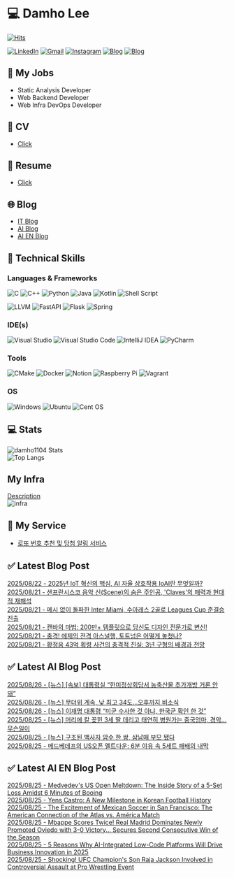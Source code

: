 
# 💻 Damho Lee

[![Hits](https://hits.seeyoufarm.com/api/count/incr/badge.svg?url=https%3A%2F%2Fgithub.com%2Fdamho1104&count_bg=%233D9CC8&title_bg=%23555555&icon=&icon_color=%23E7E7E7&title=hits&edge_flat=false)](https://hits.seeyoufarm.com)  

[![LinkedIn](https://img.shields.io/badge/Linkedin-%230077B5.svg?style=flat&logo=linkedin&logoColor=white)](https://www.linkedin.com/in/damho1104/)
[![Gmail](https://img.shields.io/badge/Gmail-D14836?style=flat&logo=gmail&logoColor=white)](mailto:damho1104@gmail.com)
[![Instagram](https://img.shields.io/badge/Instargram-%23E4405F.svg?style=flat&logo=Instagram&logoColor=white)](https://www.instagram.com/damho1104/)
[![Blog](https://img.shields.io/badge/Blog-%23000000.svg?style=flat&logo=Tistory&logoColor=white)](https://dmomo.co.kr/)
[![Blog](https://img.shields.io/badge/Blog-%23000000.svg?style=flat&logo=WordPress&logoColor=white)](https://blog.ai.dmomo.co.kr/)

## 📃 My Jobs
- Static Analysis Developer
- Web Backend Developer
- Web Infra DevOps Developer

## 📰 CV
- [Click](https://resume.dmomo.net/damho.lee/resume)  

## 📘 Resume
- [Click](https://damho1104.notion.site/8af3191b9815406d95708d9a0cea5a9e)  

## 🌐 Blog
- [IT Blog](https://dmomo.co.kr/)
- [AI Blog](https://blog.ai.dmomo.co.kr/)
- [AI EN Blog](https://ai.trend.dmomo.co.kr/)

## 💪 Technical Skills
### Languages & Frameworks
![C](https://img.shields.io/badge/c-%2300599C.svg?style=flat&logo=c&logoColor=white)
![C++](https://img.shields.io/badge/c++-%2300599C.svg?style=flat&logo=c%2B%2B&logoColor=white)
![Python](https://img.shields.io/badge/Python-3776AB.svg?&style=flat&logo=Python&logoColor=white)
![Java](https://img.shields.io/badge/java-%23ED8B00.svg?style=flat&logo=openjdk&logoColor=white)
![Kotlin](https://img.shields.io/badge/Kotlin-%237F52FF.svg?style=flat&logo=Kotlin&logoColor=white)
![Shell Script](https://img.shields.io/badge/Shell_script-%23121011.svg?style=flat&logo=gnu-bash&logoColor=white)  
  
![LLVM](https://img.shields.io/badge/LLVM/Clang-000B1D.svg?&style=flat&logo=LLVM&logoColor=white)
![FastAPI](https://img.shields.io/badge/FastAPI-005571?style=flat&logo=fastapi)
![Flask](https://img.shields.io/badge/Flask-%23000.svg?style=flat&logo=flask&logoColor=white)
![Spring](https://img.shields.io/badge/Springboot-%236DB33F.svg?style=flat&logo=spring&logoColor=white)
  
  
### IDE(s)
![Visual Studio](https://img.shields.io/badge/Visual%20Studio-5C2D91.svg?style=flat&logo=visual-studio&logoColor=white) 
![Visual Studio Code](https://img.shields.io/badge/Visual%20Studio%20Code-0078d7.svg?style=flat&logo=visual-studio-code&logoColor=white)
![IntelliJ IDEA](https://img.shields.io/badge/IntelliJIDEA-000000.svg?style=flat&logo=intellij-idea&logoColor=white) 
![PyCharm](https://img.shields.io/badge/PyCharm-143?style=flat&logo=pycharm&logoColor=black&color=black&labelColor=green) 


### Tools
![CMake](https://img.shields.io/badge/CMake-%23008FBA.svg?style=flat&logo=cmake&logoColor=white)
![Docker](https://img.shields.io/badge/docker-%230db7ed.svg?style=flat&logo=docker&logoColor=white)
![Notion](https://img.shields.io/badge/Notion-%23000000.svg?style=flat&logo=notion&logoColor=white)
![Raspberry Pi](https://img.shields.io/badge/-RaspberryPi-C51A4A?style=flat&logo=Raspberry-Pi)
![Vagrant](https://img.shields.io/badge/Vagrant-%231563FF.svg?style=flat&logo=vagrant&logoColor=white)


### OS
![Windows](https://img.shields.io/badge/Windows-0078D6?style=flat&logo=windows&logoColor=white)
![Ubuntu](https://img.shields.io/badge/Ubuntu-E95420?style=flat&logo=ubuntu&logoColor=white)
![Cent OS](https://img.shields.io/badge/Cent%20OS-002260?style=flat&logo=centos&logoColor=F0F0F0)


## :computer: Stats
![damho1104 Stats](https://github-readme-stats.vercel.app/api?username=damho1104&hide=issues&show_icons=true&show=prs_merged,prs_merged_percentage&theme=chartreuse-dark)  
![Top Langs](https://github-readme-stats.vercel.app/api/top-langs/?username=damho1104&layout=compact&theme=chartreuse-dark)


## My Infra
[Description](https://dmomo.co.kr/444)  
![infra](https://nextcloud.dmomo.net/apps/files_sharing/publicpreview/EtWDB9RaEXyf4FT?file=/&fileId=142416&x=6016&y=3384&a=true&etag=eee0bc0c4308201c786211582fdbc678)  





## 📣 My Service
- [로또 번호 추천 및 당첨 알림 서비스](https://lotto.dmomo.co.kr/)  


## ✅ Latest Blog Post

[2025/08/22 - 2025년 IoT 혁신의 핵심, AI 자율 상호작용 IoAI란 무엇일까?](https://dmomo.co.kr/656) <br/>
[2025/08/21 - 샌프란시스코 음악 신(Scene)의 숨은 주인공, 'Claves'의 매력과 현대적 재해석](https://dmomo.co.kr/655) <br/>
[2025/08/21 - 메시 없이 돌파한 Inter Miami, 수아레스 2골로 Leagues Cup 준결승 진출](https://dmomo.co.kr/654) <br/>
[2025/08/21 - 캔바의 마법: 200만+ 템플릿으로 당신도 디자인 전문가로 변신!](https://dmomo.co.kr/653) <br/>
[2025/08/21 - 충격! 에제의 전격 아스널행, 토트넘은 어떻게 놓쳤나?](https://dmomo.co.kr/652) <br/>
[2025/08/21 - 황정음 43억 횡령 사건의 충격적 진실: 3년 구형의 배경과 전망](https://dmomo.co.kr/651) <br/>

## ✅ Latest AI Blog Post
[2025/08/26 - [뉴스] [속보] 대통령실 “한미정상회담서 농축산물 추가개방 거론 안 돼”](https://blog.ai.dmomo.co.kr/news/8763) <br/>
[2025/08/26 - [뉴스] 무더위 계속, 낮 최고 34도…오후까지 비소식](https://blog.ai.dmomo.co.kr/news/8760) <br/>
[2025/08/26 - [뉴스] 이재명 대통령 “미군 수사한 것 아냐, 한국군 확인 한 것”](https://blog.ai.dmomo.co.kr/news/8757) <br/>
[2025/08/25 - [뉴스] 머리에 칼 꽂힌 3세 딸 데리고 태연히 병원가는 중국엄마, 경악…무슨일이](https://blog.ai.dmomo.co.kr/news/8754) <br/>
[2025/08/25 - [뉴스] 구조된 백사자 암수 한 쌍, 삼남매 부모 됐다](https://blog.ai.dmomo.co.kr/news/8751) <br/>
[2025/08/25 - 메드베데프의 US오픈 멜트다운: 6분 야유 속 5세트 패배의 내막](https://blog.ai.dmomo.co.kr/trend/8748) <br/>

## ✅ Latest AI EN Blog Post
[2025/08/25 - Medvedev's US Open Meltdown: The Inside Story of a 5-Set Loss Amidst 6 Minutes of Booing](https://ai.trend.dmomo.co.kr/2025/08/medvedevs-us-open-meltdown-inside-story.html) <br/>
[2025/08/25 - Yens Castro: A New Milestone in Korean Football History](https://ai.trend.dmomo.co.kr/2025/08/yens-castro-new-milestone-in-korean.html) <br/>
[2025/08/25 - The Excitement of Mexican Soccer in San Francisco: The American Connection of the Atlas vs. América Match](https://ai.trend.dmomo.co.kr/2025/08/the-excitement-of-mexican-soccer-in-san.html) <br/>
[2025/08/25 - Mbappe Scores Twice! Real Madrid Dominates Newly Promoted Oviedo with 3-0 Victory... Secures Second Consecutive Win of the Season](https://ai.trend.dmomo.co.kr/2025/08/mbappe-scores-twice-real-madrid.html) <br/>
[2025/08/25 - 5 Reasons Why AI-Integrated Low-Code Platforms Will Drive Business Innovation in 2025](https://ai.trend.dmomo.co.kr/2025/08/5-reasons-why-ai-integrated-low-code.html) <br/>
[2025/08/25 - Shocking! UFC Champion's Son Raja Jackson Involved in Controversial Assault at Pro Wrestling Event](https://ai.trend.dmomo.co.kr/2025/08/shocking-ufc-champions-son-raja-jackson.html) <br/>
